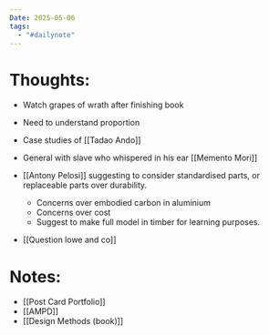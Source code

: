 ```yaml
---
Date: 2025-05-06
tags:
  - "#dailynote"
---
```

# Thoughts:
- Watch grapes of wrath after finishing book
- Need to understand proportion
- Case studies of [[Tadao Ando]]
- General with slave who whispered in his ear [[Memento Mori]]
- [[Antony Pelosi]] suggesting to consider standardised parts, or replaceable parts over durability.
	- Concerns over embodied carbon in aluminium
	- Concerns over cost
	- Suggest to make full model in timber for learning purposes.

- [[Question lowe and co]]

# Notes:
- [[Post Card Portfolio]]
- [[AMPD]]
- [[Design Methods (book)]]
